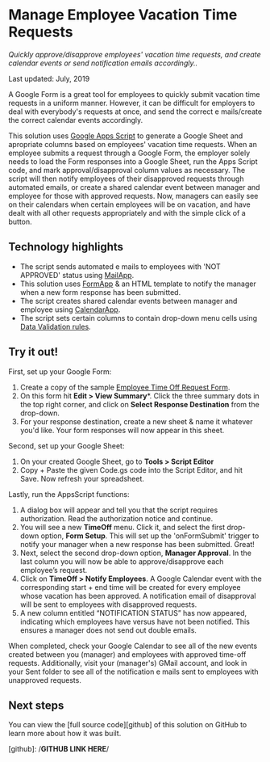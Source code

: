 # Manage Employee Vacation Time Requests

_Quickly approve/disapprove employees' vacation time requests, and 
create calendar events or send notification emails accordingly.._

Last updated: July, 2019

A Google Form is a great tool for employees to quickly submit vacation
time requests in a uniform manner. However, it can be difficult for employers
to deal with everybody's requests at once, and send the correct e mails/create 
the correct calendar events accordingly.

This solution uses [Google Apps Script][apps-script] to generate a Google Sheet
and apropriate columns based on employees' vacation time requests. When an employee
submits a request through a Google Form, the employer solely needs to load the Form
responses into a Google Sheet, run the Apps Script code, and mark approval/disapproval
column values as necessary. The script will then notify employees of their disapproved
requests through automated emails, or create a shared calendar event between
manager and employee for those with approved requests.
Now, managers can easily see on their calendars when certain employees will be on
vacation, and have dealt with all other requests appropriately and with the simple
click of a button.

[apps-script]: https://developers.google.com/apps-script

## Technology highlights

- The script sends automated e mails to employees with 'NOT APPROVED' status
  using [MailApp][mail-app].
- This solution uses [FormApp][form-app] & an HTML template to notify the manager 
  when a new form response has been submitted.
- The script creates shared calendar events between manager and employee using
  [CalendarApp][cal-app].
- The script sets certain columns to contain drop-down menu cells using 
  [Data Validation rules][data-val].

[form-app]: https://developers.google.com/apps-script/reference/forms/form-app
[mail-app]: https://developers.google.com/apps-script/reference/mail/mail-app
[cal-app]: https://developers.google.com/apps-script/reference/calendar/calendar-app
[data-val]: https://developers.google.com/apps-script/reference/spreadsheet/data-validation-builder


## Try it out!

First, set up your Google Form:
1. Create a copy of the sample [Employee Time Off Request Form][request-form].
1. On this form hit **Edit > View Summary***. Click the three summary dots in the top right corner, and click on **Select Response Destination** from the drop-down.
1. For your response destination, create a new sheet & name it whatever you'd like. Your form responses will now appear in this sheet.

Second, set up your Google Sheet:
1. On your created Google Sheet, go to **Tools > Script Editor**
1. Copy + Paste the given Code.gs code into the Script Editor, and hit Save. Now refresh your spreadsheet.

Lastly, run the AppsScript functions:
1. A dialog box will appear and tell you that the script requires authorization. Read the authorization notice and continue.
1. You will see a new **TimeOff** menu. Click it, and select the first drop-down option, **Form Setup**. This will set up the 'onFormSubmit' trigger to notify your manager when a new response has been submitted. Great!
1. Next, select the second drop-down option, **Manager Approval**. In the last column you will now be able to approve/disapprove each employee’s request.
1. Click on **TimeOff > Notify Employees**. A Google Calendar event with the corresponding start + end time will be created for every employee whose vacation has been approved. A notification email of disapproval will be sent to employees with disapproved requests.
1. A new column entitled “NOTIFICATION STATUS” has now appeared, indicating which employees have versus have not been notified. This ensures a manager does not send out double emails. 

When completed, check your Google Calendar to see all of the new events created between you (manager)
and employees with approved time-off requests.
Additionally, visit your (manager's) GMail account, and look in your Sent folder to see all of 
the notification e mails sent to employees with unapproved requests.

[request-form]: https://forms.gle/DZ6BFS9n8PkC2ivQ9

## Next steps

You can view the [full source code][github] of this solution on GitHub to
learn more about how it was built.

[github]: /**GITHUB LINK HERE**/

